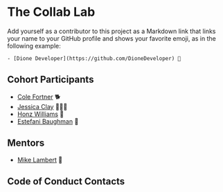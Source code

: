 # The Collab Lab

Add yourself as a contributor to this project as a Markdown link that links your name to your GitHub profile and shows your favorite emoji, as in the following example:

    - [Dione Developer](https://github.com/DioneDeveloper) 💅

## Cohort Participants

- [Cole Fortner](https://github.com/colefortner) 🐕
- [Jessica Clay](https://github.com/jmc617) 🤸🏾‍♀️
- [Honz Williams](https://github.com/honzlavender) 🤠
- [Estefani Baughman](https://github.com/HonduranCoder) 🐾

## Mentors

- [Mike Lambert](https://github.com/MikeBLambert) 🤪

## Code of Conduct Contacts
